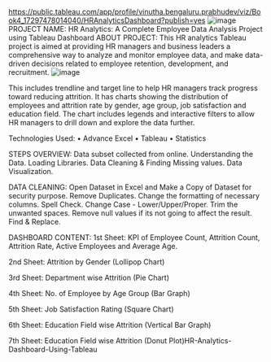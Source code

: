 https://public.tableau.com/app/profile/vinutha.bengaluru.prabhudev/viz/Book4_17297478014040/HRAnalyticsDashboard?publish=yes
![image](https://github.com/user-attachments/assets/11c1383e-4b7a-432a-aa26-dd10634593f7)
PROJECT NAME:
HR Analytics: A Complete Employee Data Analysis Project using Tableau Dashboard
ABOUT PROJECT:
This HR analytics Tableau project is aimed at providing HR managers and business leaders a comprehensive way to analyze and monitor employee data, and make data-driven decisions related to employee retention, development, and recruitment.
![image](https://github.com/user-attachments/assets/de2e86c2-677c-47bc-a84b-edf2250aab08)



This includes trendline and target line to help HR managers track progress toward reducing attrition. It has charts showing the distribution of employees and attrition rate by gender, age group, job satisfaction and education field. The chart includes legends and interactive filters to allow HR managers to drill down and explore the data further.

Technologies Used:
• Advance Excel 
• Tableau 
• Statistics 

STEPS OVERVIEW:
Data subset collected from online.
Understanding the Data.
Loading Libraries.
Data Cleaning & Finding Missing values.
Data Visualization.

DATA CLEANING:
Open Dataset in Excel and Make a Copy of Dataset for security purpose.
Remove Duplicates.
Change the formatting of necessary columns.
Spell Check.
Change Case - Lower/Upper/Proper.
Trim the unwanted spaces.
Remove null values if its not going to affect the result.
Find & Replace.

DASHBOARD CONTENT:
1st Sheet: KPI of Employee Count, Attrition Count, Attrition Rate, Active Employees and Average Age.

2nd Sheet: Attrition by Gender (Lollipop Chart)

3rd Sheet: Department wise Attrition (Pie Chart)

4th Sheet: No. of Employee by Age Group (Bar Graph)

5th Sheet: Job Satisfaction Rating (Square Chart)

6th Sheet: Education Field wise Attrition (Vertical Bar Graph)

7th Sheet: Education Field wise Attrition (Donut Plot)HR-Analytics-Dashboard-Using-Tableau


